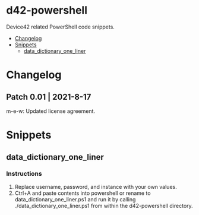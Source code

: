 # d42-powershell
Device42 related PowerShell code snippets.

- [Changelog](#changelog)
- [Snippets](#snippets)
    - [data_dictionary_one_liner](#data_dictionary_one_liner)
# Changelog
## Patch 0.01 | 2021-8-17
m-e-w: Updated license agreement. 

# Snippets
## data_dictionary_one_liner
### Instructions
1. Replace username, password, and instance with your own values.
2. Ctrl+A and paste contents into powershell or rename to data_dictionary_one_liner.ps1 and run it by calling ./data_dictionary_one_liner.ps1 from within the d42-powershell directory.